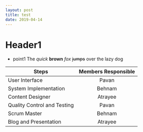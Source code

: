 ```yaml
---
layout: post
title: test
date: 2019-04-14
---
```

# Header1
* point1
The *quick* **brown** _fox_ ~~jumps~~ over the lazy dog

| Steps       | Members Responsible |
| ------------- |:-------------:|
| User Interface | Pavan |
| System Implementation| Behnam|
| Content Designer | Atrayee|
| Quality Control and Testing | Pavan |
| Scrum Master    | Behnam|
| Blog and Presentation | Atrayee|

